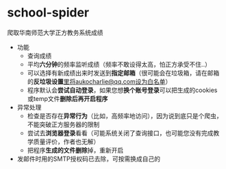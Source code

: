# school-spider

爬取华南师范大学正方教务系统成绩

- 功能
  - 查询成绩
  - 平均**六分钟**的频率监听成绩（频率不敢设得太高，怕正方承受不住..）
  - 可以选择有新成绩出来时发送到**指定邮箱**（很可能会在垃圾箱，请在邮箱的**反垃圾设置**里将aukocharlie@qq.com设为白名单）
  - 程序默认会**尝试自动登录**，如果您想**换个账号登录**可以把生成的cookies或temp文件**删除后再开启程序**
- 异常处理
  - 检查是否存在**异常行为**（比如，高频率地访问），因为说到底只是个爬虫，不能突破正方服务器的限制
  - 尝试去**浏览器登录**看看（可能系统关闭了查询接口，也可能您没有完成教学质量评价，作者也无解）
  - 把程序**生成的文件删除**掉，重新开启
- 发邮件时用的SMTP授权码已去除，可按需换成自己的